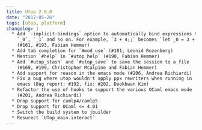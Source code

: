 ```yaml
---
title: Utop 2.0.0
date: "2017-05-26"
tags: [utop, platform]
changelog: |
  * Add `-implicit-bindings` option to automatically bind expressions to names
    `_0`, `_1` and so on. For example, `3 + 4;;` becomes `let _0 = 3 + 4;;`
    (#161, #193, Fabian Hemmer)
  * Add tab completion for `#mod_use` (#181, Leonid Rozenberg)
  * Mention `#help` in `#utop_help` (#190, Fabian Hemmer)
  * Add `#utop_stash` and `#utop_save` to save the session to a file
    (#169, #199, Christopher Mcalpine and Fabian Hemmer)
  * Add support for reason in the emacs mode (#206, Andrea Richiardi)
  * Fix a bug where utop wouldn't apply ppx rewriters when running in
    emacs (Bug report: #192, fix: #202, Deokhwan Kim)
  * Refactor the use of hooks to support the various OCaml emacs mode
    (#201, Andrea Richiardi)
  * Drop support for camlp4/camlp5
  * Drop support for OCaml <= 4.01
  * Switch the build system to jbuilder
  * Resurect `UTop_main.interact`
---
```


